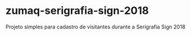 # zumaq-serigrafia-sign-2018
Projeto simples para cadastro de visitantes durante a Serigrafia Sign 2018
